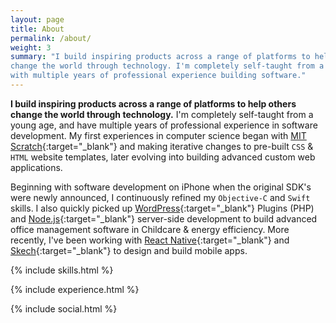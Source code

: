 ```yaml
---
layout: page
title: About
permalink: /about/
weight: 3
summary: "I build inspiring products across a range of platforms to help others
change the world through technology. I'm completely self-taught from a young age,
with multiple years of professional experience building software."
---
```


**I build inspiring products across a range of platforms to help others change
the world through technology.** I'm completely self-taught from a young age, and
have multiple years of professional experience in software development. My first
experiences in computer science began with
[MIT Scratch][scratch]{:target="_blank"} and making iterative changes to
pre-built `CSS` & `HTML` website templates, later evolving into building
advanced custom web applications.

Beginning with software development on iPhone when the original SDK's were newly
announced, I continuously refined my `Objective-C` and `Swift` skills. I also
quickly picked up [WordPress][wp]{:target="_blank"} Plugins (PHP) and
[Node.js][node]{:target="_blank"} server-side development to build advanced office
management software in Childcare & energy efficiency. More recently, I've been working
with [React Native][react-native]{:target="_blank"} and [Skech][sketch]{:target="_blank"}
to design and build mobile apps.

{% include skills.html %}

{% include experience.html %}

{% include social.html %}

[scratch]: https://scratch.mit.edu
[wp]: https://wordpress.org
[node]: https://nodejs.org
[react-native]: https://facebook.github.io/react-native
[sketch]: https://www.sketchapp.com
